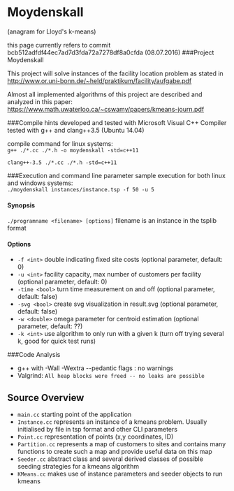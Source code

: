 # Moydenskall
(anagram for Lloyd's k-means)

this page currently refers to commit bcb512adfdf44ec7ad7d3fda72a7278df8a0cfda (08.07.2016)
###Project Moydenskall

This project will solve instances of the facility location problem as stated in http://www.or.uni-bonn.de/~held/praktikum/facility/aufgabe.pdf

Almost all implemented algorithms of this project are described and analyzed in this paper:
https://www.math.uwaterloo.ca/~cswamy/papers/kmeans-journ.pdf

###Compile hints
developed and tested with Microsoft Visual C++ Compiler  
tested with g++ and clang++3.5 (Ubuntu 14.04)

compile command for linux systems:  
`g++ ./*.cc ./*.h -o moydenskall -std=c++11`

`clang++-3.5 ./*.cc ./*.h -std=c++11`

###Execution and command line parameter
sample execution for both linux and windows systems:  
`./moydenskall instances/instance.tsp -f 50 -u 5`

#### Synopsis
`./programname <filename> [options]`
filename is an instance in the tsplib format
#### Options
* `-f <int>` double indicating fixed site costs (optional parameter, default: 0)
* `-u <int>` facility capacity, max number of customers per facility  (optional parameter, default: 0)
* `-time <bool>` turn time measurement on and off  (optional parameter, default: false)
* `-svg <bool>` create svg visualization in result.svg (optional parameter, default: false)
* `-w <double>` omega parameter for centroid estimation (optional parameter, default: ??)
* `-k <int>` use algorithm to only run with a given k (turn off trying several k, good for quick test runs)

###Code Analysis
* g++ with -Wall -Wextra --pedantic flags : no warnings
* Valgrind: `All heap blocks were freed -- no leaks are possible`

## Source Overview
* `main.cc` starting point of the application  
* `Instance.cc` represents an instance of a kmeans problem. Usually initialised by file in tsp format and other CLI parameters
* `Point.cc` representation of points (x,y coordinates, ID)
* `Partition.cc` represents a map of customers to sites and contains many functions to create such a map and provide useful data on this map
* `Seeder.cc` abstract class and several derived classes of possible seeding strategies for a kmeans algorithm
* `KMeans.cc` makes use of instance parameters and seeder objects to run kmeans



